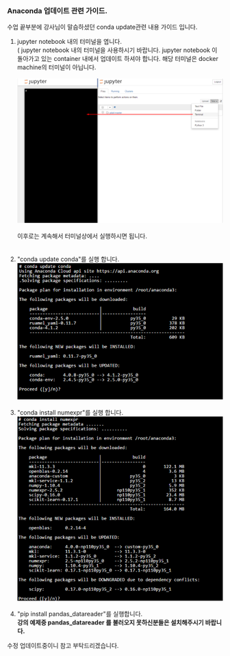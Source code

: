 ### Anaconda 업데이트 관련 가이드.

수업 끝부분에 강사님이 말슴하셨던 conda update관련 내용 가이드 입니다.

1. jupyter notebook 내의 터미널을 엽니다.<br>( jupyter notebook 내의 터미널을 사용하시기 바랍니다. jupyter notebook 이 돌아가고 있는 container 내에서 업데이트 하셔야 합니다. 해당 터미널은 docker machine의 터미널이 아닙니다. <br/><br> <img src="./images/terminal_1.png"><img/><br/><br> 이후로는 계속해서 터미널상에서 실행하시면 됩니다.<br/><br><br/>
2. "conda update conda"를 실행 합니다. <br> <img src="./images/conda_1.png"><img/><br/><br>
3. "conda install numexpr"를 실행 합니다. <br> <img src="./images/conda_2.png"><img/><br/><br>
4. "pip install pandas_datareader"를 실행합니다. <br>**강의 예제중 pandas_datareader 를 불러오지 못하신분들은 설치해주시기 바랍니다.**<br/>

수정 업데이트중이니 참고 부탁드리겠습니다.
